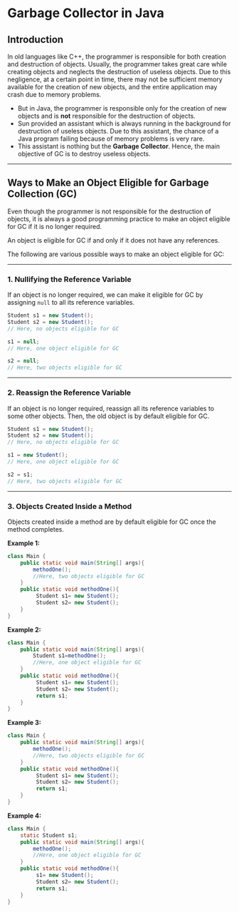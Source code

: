 # Garbage Collector in Java

## Introduction

In old languages like C++, the programmer is responsible for both creation and destruction of objects. Usually, the programmer takes great care while creating objects and neglects the destruction of useless objects. Due to this negligence, at a certain point in time, there may not be sufficient memory available for the creation of new objects, and the entire application may crash due to memory problems.

- But in Java, the programmer is responsible only for the creation of new objects and is **not** responsible for the destruction of objects.
- Sun provided an assistant which is always running in the background for destruction of useless objects. Due to this assistant, the chance of a Java program failing because of memory problems is very rare.
- This assistant is nothing but the **Garbage Collector**. Hence, the main objective of GC is to destroy useless objects.

---

## Ways to Make an Object Eligible for Garbage Collection (GC)

Even though the programmer is not responsible for the destruction of objects, it is always a good programming practice to make an object eligible for GC if it is no longer required.

An object is eligible for GC if and only if it does not have any references.

The following are various possible ways to make an object eligible for GC:

---

### 1. Nullifying the Reference Variable

If an object is no longer required, we can make it eligible for GC by assigning `null` to all its reference variables.

```java
Student s1 = new Student();
Student s2 = new Student();
// Here, no objects eligible for GC

s1 = null;
// Here, one object eligible for GC

s2 = null;
// Here, two objects eligible for GC
```

---

### 2. Reassign the Reference Variable

If an object is no longer required, reassign all its reference variables to some other objects. Then, the old object is by default eligible for GC.

```java
Student s1 = new Student();
Student s2 = new Student();
// Here, no objects eligible for GC

s1 = new Student();
// Here, one object eligible for GC

s2 = s1;
// Here, two objects eligible for GC
```

---

### 3. Objects Created Inside a Method

Objects created inside a method are by default eligible for GC once the method completes.

**Example 1:**
```java
class Main {
    public static void main(String[] args){
        methodOne();
        //Here, two objects eligible for GC
    }
    public static void methodOne(){
         Student s1= new Student();
         Student s2= new Student();
    }
}
```

**Example 2:**
```java
class Main {
    public static void main(String[] args){
        Student s1=methodOne();
        //Here, one object eligible for GC
    }
    public static void methodOne(){
         Student s1= new Student();
         Student s2= new Student();
         return s1;
    }
}
```

**Example 3:**
```java
class Main {
    public static void main(String[] args){
        methodOne();
        //Here, two objects eligible for GC
    }
    public static void methodOne(){
         Student s1= new Student();
         Student s2= new Student();
         return s1;
    }
}
```

**Example 4:**
```java
class Main {
    static Student s1;
    public static void main(String[] args){
        methodOne();
        //Here, one object eligible for GC
    }
    public static void methodOne(){
         s1= new Student();
         Student s2= new Student();
         return s1;
    }
}
```
